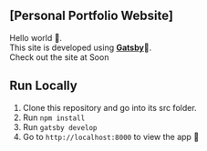 [**Personal Portfolio Website**]
-
Hello world 👋. <br/>
This site is developed using [**Gatsby**](https://www.gatsbyjs.org/)🚀.<br/>
Check out the site at Soon

**Run Locally**
-
 1.  Clone this repository and go into its src folder.
 2.  Run  `npm install`
 3.  Run  `gatsby develop`
 4.  Go to  `http://localhost:8000`  to view the app 🚀
